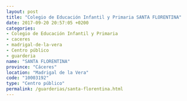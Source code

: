 ```yaml
---
layout: post
title: "Colegio de Educación Infantil y Primaria SANTA FLORENTINA"
date: 2017-09-20 20:57:05 +0200
categories:
- Colegio de Educación Infantil y Primaria
- caceres
- madrigal-de-la-vera
- Centro público
- guarderia
name: "SANTA FLORENTINA"
province: "Cáceres"
location: "Madrigal de la Vera"
code: "10003192"
type: "Centro público"
permalink: /guarderias/santa-florentina.html
---
```


